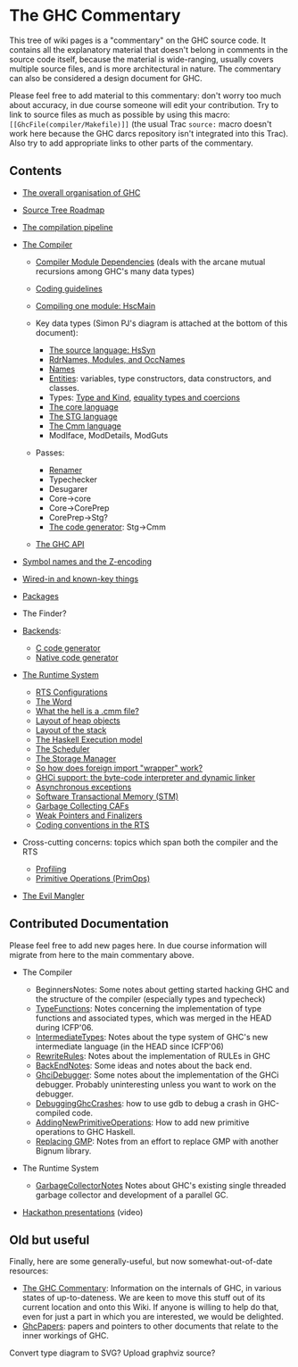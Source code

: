 # The GHC Commentary



This tree of wiki pages is a "commentary" on the GHC source code.  It contains all the explanatory material that doesn't belong in comments in the source code itself, because the material is wide-ranging, usually covers multiple source files, and is more architectural in nature.  The commentary can also be considered a design document for GHC.



Please feel free to add material to this commentary: don't worry too much about accuracy, in due course someone will edit your contribution.  Try to link to source files as much as possible by using this macro: `[[GhcFile(compiler/Makefile)]]` (the usual Trac `source:` macro doesn't work here because the GHC darcs repository isn't integrated into this Trac).  Also try to add appropriate links to other parts of the commentary.


## Contents


- [The overall organisation of GHC](commentary/organisation)
- [Source Tree Roadmap](commentary/source-tree)
- [The compilation pipeline](commentary/pipeline)

- [The Compiler](commentary/compiler)

  - [Compiler Module Dependencies](module-dependencies) (deals with the arcane mutual recursions among GHC's many data types)
  - [Coding guidelines](commentary/coding-style)

  - [Compiling one module: HscMain](commentary/compiler/hsc-main)
  - Key data types (Simon PJ's diagram is attached at the bottom of this document):

    - [The source language: HsSyn](commentary/compiler/hs-syn-type) 
    - [RdrNames, Modules, and OccNames](commentary/compiler/rdr-name-type)
    - [Names](commentary/compiler/name-type)
    - [Entities](commentary/compiler/entity-types): variables, type constructors, data constructors, and classes.
    - Types: [Type and Kind](commentary/compiler/type-type), [equality types and coercions](commentary/compiler/fc)
    - [The core language](commentary/compiler/core-syn-type)
    - [The STG language](commentary/compiler/stg-syn-type)
    - [The Cmm language](commentary/compiler/cmm-type)
    - ModIface, ModDetails, ModGuts
  - Passes:

    - [Renamer](commentary/compiler/renamer)
    - Typechecker
    - Desugarer
    - Core-\>core
    - Core-\>CorePrep
    - CorePrep-\>Stg?
    - [The code generator](commentary/compiler/code-gen): Stg-\>Cmm

  - [The GHC API](commentary/compiler/api)
- [Symbol names and the Z-encoding](commentary/compiler/symbol-names)
- [Wired-in and known-key things](commentary/compiler/wired-in)
- [Packages](commentary/compiler/packages)
- The Finder?
- [Backends](commentary/compiler/backends):

  - [C code generator](commentary/compiler/backends/ppr-c)
  - [Native code generator](commentary/compiler/backends/ncg)


  


- [The Runtime System](commentary/rts)

  - [RTS Configurations](commentary/rts/config)
  - [The Word](commentary/rts/word)
  - [What the hell is a .cmm file?](commentary/rts/cmm)
  - [Layout of heap objects](commentary/rts/heap-objects)
  - [Layout of the stack](commentary/rts/stack)
  - [The Haskell Execution model](commentary/rts/haskell-execution)
  - [The Scheduler](commentary/rts/scheduler)
  - [The Storage Manager](commentary/rts/storage)
  - [So how does foreign import "wrapper" work?](commentary/rts/ffi)
  - [GHCi support: the byte-code interpreter and dynamic linker](commentary/rts/interpreter)
  - [Asynchronous exceptions](commentary/rts/async-exceptions)
  - [Software Transactional Memory (STM)](commentary/rts/stm)
  - [Garbage Collecting CAFs](commentary/rts/ca-fs)
  - [Weak Pointers and Finalizers](commentary/rts/weak)
  - [Coding conventions in the RTS](commentary/rts/conventions)

- Cross-cutting concerns: topics which span both the compiler and the RTS

  - [Profiling](commentary/profiling)
  - [Primitive Operations (PrimOps)](commentary/prim-ops)

- [The Evil Mangler](commentary/evil-mangler)

## Contributed Documentation



Please feel free to add new pages here.  In due course information will migrate from here to the main commentary above.


- The Compiler

  - BeginnersNotes: Some notes about getting started hacking GHC and the structure of the compiler (especially types and typecheck)
  - [TypeFunctions](type-functions): Notes concerning the implementation of type functions and associated types, which was merged in the HEAD during ICFP'06.
  - [IntermediateTypes](intermediate-types): Notes about the type system of GHC's new intermediate language (in the HEAD since ICFP'06)
  - [RewriteRules](rewrite-rules): Notes about the implementation of RULEs in GHC
  - [BackEndNotes](back-end-notes): Some ideas and notes about the back end.
  - [GhciDebugger](ghci-debugger): Some notes about the implementation of the GHCi debugger. Probably uninteresting unless you want to work on the debugger.
  - [DebuggingGhcCrashes](debugging-ghc-crashes): how to use gdb to debug a crash in GHC-compiled code.
  - [AddingNewPrimitiveOperations](adding-new-primitive-operations): How to add new primitive operations to GHC Haskell.
  - [Replacing GMP](replacing-gmp-notes): Notes from an effort to replace GMP with another Bignum library.
- The Runtime System

  - [GarbageCollectorNotes](garbage-collector-notes) Notes about GHC's existing single threaded garbage collector and development of a parallel GC.
- [Hackathon presentations](about-videos) (video)


 


## Old but useful



Finally, here are some generally-useful, but now somewhat-out-of-date resources:


- [
  The GHC Commentary](http://www.cse.unsw.edu.au/~chak/haskell/ghc/comm/): Information on the internals of GHC, in various states of up-to-dateness.  We are keen to move this stuff out of its current location and onto this Wiki.  If anyone is willing to help do that, even for just a part in which you are interested, we would be delighted.
- [GhcPapers](ghc-papers): papers and pointers to other documents that relate to the inner workings of GHC.


Convert type diagram to SVG? Upload graphviz source?


